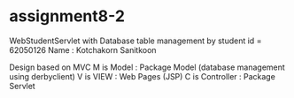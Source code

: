 # assignment8-2
WebStudentServlet with Database table management by student id = 62050126 Name : Kotchakorn Sanitkoon

Design based on MVC
M is Model : Package Model (database management using derbyclient)
V is VIEW : Web Pages (JSP)
C is Controller : Package Servlet
